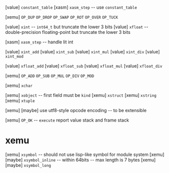 [value] `constant_table`
[xasm] `xasm_step` -- use `constant_table`

[xemu] `OP_DUP` `OP_DROP` `OP_SWAP` `OP_ROT` `OP_OVER` `OP_TUCK`

[value] `xint` -- `int64_t` but truncate the lower 3 bits
[value] `xfloat` -- double-precision floating-point but truncate the lower 3 bits

[xasm] `xasm_step` -- handle lit int

[value] `xint_add`
[value] `xint_sub`
[value] `xint_mul`
[value] `xint_div`
[value] `xint_mod`

[value] `xfloat_add`
[value] `xfloat_sub`
[value] `xfloat_mul`
[value] `xfloat_div`

[xemu] `OP_ADD` `OP_SUB` `OP_MUL` `OP_DIV` `OP_MOD`

[xemu] `xchar`

[xemu] `xobject` -- first field must be `kind`
[xemu] `xstruct`
[xemu] `xstring`
[xemu] `xtuple`

[xemu] [maybe] use utf8-style opcode encoding -- to be extensible

[xemu] `OP_OK` -- `execute` report value stack and frame stack

# xemu

[xemu] `xsymbol` -- should not use lisp-like symbol for module system
[xemu] [maybe] `xsymbol_inline` -- within 64bits -- max length is 7 bytes
[xemu] [maybe] `xsymbol_long`

